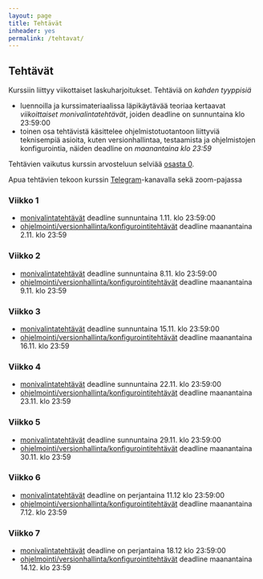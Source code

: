 ```yaml
---
layout: page
title: Tehtävät
inheader: yes
permalink: /tehtavat/
---
```


## Tehtävät

Kurssiin liittyy viikottaiset laskuharjoitukset. Tehtäviä on _kahden tyyppisiä_ 
- luennoilla ja kurssimateriaalissa läpikäytävää teoriaa kertaavat _viikoittaiset monivalintatehtävät_, joiden deadline on sunnuntaina klo 23:59:00
- toinen osa tehtävistä käsittelee ohjelmistotuotantoon liittyviä teknisempiä asioita, kuten versionhallintaa, testaamista ja ohjelmistojen konfigurointia, näiden deadline on _maanantaina klo 23:59_

Tehtävien vaikutus kurssin arvosteluun selviää [osasta 0](/osa0#kurssin-arvostelu).

Apua tehtävien tekoon kurssin [Telegram](https://telegram.me/ohjelmistotuotanto)-kanavalla sekä zoom-pajassa

### Viikko 1

- [monivalintatehtävät](https://study.cs.helsinki.fi/stats/courses/ohtu2020/quiz/1) deadline sunnuntaina 1.11. klo 23:59:00 
- [ohjelmointi/versionhallinta/konfigurointitehtävät](/tehtavat1) deadline maanantaina 2.11. klo 23:59 

### Viikko 2

- [monivalintatehtävät](https://study.cs.helsinki.fi/stats/courses/ohtu2020/quiz/2) deadline sunnuntaina 8.11. klo 23:59:00 
- [ohjelmointi/versionhallinta/konfigurointitehtävät](/tehtavat2) deadline maanantaina 9.11. klo 23:59 

### Viikko 3

- [monivalintatehtävät](https://study.cs.helsinki.fi/stats/courses/ohtu2020/quiz/3) deadline sunnuntaina 15.11. klo 23:59:00 
- [ohjelmointi/versionhallinta/konfigurointitehtävät](/tehtavat3) deadline maanantaina 16.11. klo 23:59 

### Viikko 4

- [monivalintatehtävät](https://study.cs.helsinki.fi/stats/courses/ohtu2020/quiz/4) deadline sunnuntaina 22.11. klo 23:59:00 
- [ohjelmointi/versionhallinta/konfigurointitehtävät](/tehtavat4) deadline maanantaina 23.11. klo 23:59 

### Viikko 5

- [monivalintatehtävät](https://study.cs.helsinki.fi/stats/courses/ohtu2020/quiz/5) deadline sunnuntaina 29.11. klo 23:59:00 
- [ohjelmointi/versionhallinta/konfigurointitehtävät](/tehtavat5) deadline maanantaina 30.11. klo 23:59 

### Viikko 6

- [monivalintatehtävät](https://study.cs.helsinki.fi/stats/courses/ohtu2020/quiz/6) deadline on perjantaina 11.12 klo 23:59:00 
- [ohjelmointi/versionhallinta/konfigurointitehtävät](/tehtavat6) deadline maanantaina 7.12. klo 23:59 


### Viikko 7

- [monivalintatehtävät](https://study.cs.helsinki.fi/stats/courses/ohtu2020/quiz/7) deadline on perjantaina 18.12 klo 23:59:00 
- [ohjelmointi/versionhallinta/konfigurointitehtävät](/tehtavat7) deadline maanantaina 14.12. klo 23:59 
